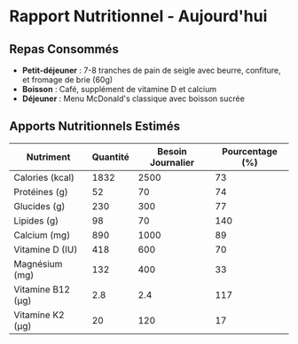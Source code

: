 # Rapport Nutritionnel - Aujourd'hui

## Repas Consommés

- **Petit-déjeuner** : 7-8 tranches de pain de seigle avec beurre, confiture, et fromage de brie (60g)
- **Boisson** : Café, supplément de vitamine D et calcium
- **Déjeuner** : Menu McDonald's classique avec boisson sucrée

## Apports Nutritionnels Estimés

| Nutriment        | Quantité | Besoin Journalier | Pourcentage (%) |
|------------------|----------|-------------------|-----------------|
| Calories (kcal)  | 1832     | 2500              | 73              |
| Protéines (g)    | 52       | 70                | 74              |
| Glucides (g)     | 230      | 300               | 77              |
| Lipides (g)      | 98       | 70                | 140             |
| Calcium (mg)     | 890      | 1000              | 89              |
| Vitamine D (IU)  | 418      | 600               | 70              |
| Magnésium (mg)   | 132      | 400               | 33              |
| Vitamine B12 (µg)| 2.8      | 2.4               | 117             |
| Vitamine K2 (µg) | 20       | 120               | 17              |
